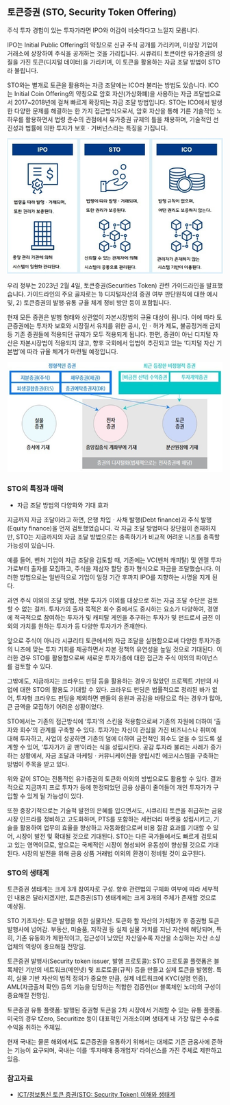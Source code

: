 ## 토큰증권 (STO, Security Token Offering)

주식 투자 경험이 있는 투자가라면 IPO와 어감이 비슷하다고 느낄지 모릅니다.

IPO는 Initial Public Offering의 약칭으로 신규 주식 공개를 가리키며, 미상장 기업이 거래소에 상장하여 주식을 공개하는 것을 가리킵니다. 시큐리티 토큰이란 유가증권의 성질을 가진 토큰(디지털 데이터)을 가리키며, 이 토큰을 활용하는 자금 조달 방법이 STO라 불립니다.

STO와는 별개로 토큰을 활용하는 자금 조달에는 ICO라 불리는 방법도 있습니다. ICO는 Initial Coin Offering의 약칭으로 암호 자산(가상화폐)을 사용하는 자금 조달법으로서 2017~2018년에 걸쳐 빠르게 확장되는 자금 조달 방법입니다. STO는 ICO에서 발생한 다양한 문제를 해결하는 한 가지 접근방식으로서, 암호 자산을 통해 기른 기술적인 노하우를 활용하면서 법령 준수의 관점에서 유가증권 규제의 틀을 채용하며, 기술적인 선진성과 법률에 의한 투자가 보호ㆍ거버넌스라는 특징을 가집니다.

![](./sto.jpg)

우리 정부는 2023년 2월 4일, 토큰증권(Securities Token) 관련 가이드라인을 발표했습니다. 가이드라인의 주요 골자로는 1) 디지털자산의 증권 여부 판단원칙에 대한 예시 및, 2) 토큰증권의 발행∙유통 규율 체계 정비 방안 등이 포함됩니다.

현재 모든 증권은 발행 형태와 상관없이 자본시장법의 규율 대상이 됩니다. 이에 따라 토큰증권에는 투자자 보호와 시장질서 유지를 위한 공시, 인ㆍ허가 제도, 불공정거래 금지 등 기존 증권들에 적용되던 규제가 모두 적용되게 됩니다. 한편, 증권이 아닌 디지털 자산은 자본시장법이 적용되지 않고, 향후 국회에서 입법이 추진되고 있는 ‘디지털 자산 기본법’에 따라 규율 체계가 마련될 예정입니다.

![](./sto1.jpg)

### STO의 특징과 매력

- 자금 조달 방법의 다양화와 기대 효과

지금까지 자금 조달이라고 하면, 은행 차입ㆍ사채 발행(Debt finance)과 주식 발행(Equity finance)을 먼저 검토했었습니다. 각 자금 조달 방법마다 장단점이 존재하지만, STO는 지금까지의 자금 조달 방법으로는 충족하기가 비교적 어려운 니즈를 충족할 가능성이 있습니다.

예를 들어, 벤처 기업이 자금 조달을 검토할 때, 기존에는 VC(벤처 캐피탈) 및 엔젤 투자가로부터 출자를 모집하고, 주식을 제삼자 할당 증자 형식으로 자금을 조달했습니다. 이러한 방법으로는 일반적으로 기업이 일정 기간 후까지 IPO를 지향하는 사명을 지게 된다.

과연 주식 이외의 조달 방법, 전문 투자가 이외를 대상으로 하는 자금 조달 수단은 검토할 수 없는 걸까. 투자가의 출자 목적은 회수 중에서도 중시하는 요소가 다양하여, 경영에 적극적으로 참여하는 투자가 및 캐피탈 게인을 추구하는 투자가 및 펀드로서 금전 이외의 가치를 원하는 투자가 등 다양한 투자가가 존재한다.

앞으로 주식이 아니라 시큐리티 토큰에서의 자금 조달을 실현함으로써 다양한 투자가층의 니즈에 맞는 투자 기회를 제공하면서 자본 정책의 유연성을 높일 것으로 기대된다. 이러한 경우 STO를 활용함으로써 새로운 투자가층에 대한 접근과 주식 이외의 파이넌스를 검토할 수 있다.

그밖에도, 지금까지는 크라우드 펀딩 등을 활용하는 경우가 많았던 프로젝트 기반의 사업에 대한 STO의 활용도 기대할 수 있다. 크라우드 펀딩은 법률적으로 정리된 바가 없어, 투자형 크라우드 펀딩을 제외하면 팬들의 응원과 공감을 바탕으로 하는 경우가 많아, 큰 금액을 모집하기 어려운 상황이었다.

STO에서는 기존의 접근방식에 ‘투자’의 스킨을 적용함으로써 기존의 자원에 더하여 ‘출자와 회수’의 관계를 구축할 수 있다. 투자가는 자신이 관심을 가진 비즈니스나 취미에 대해 투자하고, 사업이 성공하면 기존의 덤에 더하여 금전적인 회수도 얻을 수 있도록 설계할 수 있어, ‘투자가가 곧 팬’이라는 식을 성립시킨다. 공감 투자라 불리는 사례가 증가하는 상황에서, 자금 조달과 마케팅ㆍ커뮤니케이션을 양립시킨 에코시스템을 구축하는 방법이 주목을 받고 있다.

위와 같이 STO는 전통적인 유가증권의 토큰화 이외의 방법으로도 활용할 수 있다. 결과적으로 지금까지 프로 투자가 등에 한정되었던 금융 상품이 줄어들어 개인 투자가가 구입할 수 있게 될 가능성이 있다.

또한 중장기적으로는 기술적 발전의 은혜를 입으면서도, 시큐리티 토큰을 취급하는 금융 시장 인프라를 정비하고 고도화하며, PTS를 포함하는 세컨더리 마켓을 성립시키고, 기술을 활용하여 업무의 효율을 향상하고 자동화함으로써 비용 절감 효과를 기대할 수 있어, 시장이 발전 및 확대될 것으로 기대된다. STO는 다른 국가들에서도 빠르게 검토되고 있는 영역이므로, 앞으로는 국제적인 시장이 형성되어 유동성이 향상될 것으로 기대된다. 시장의 발전을 위해 금융 상품 거래법 이외의 환경이 정비될 것이 요구된다.

### STO의 생태계

토큰증권 생태계는 크게 3개 참여자로 구성. 향후 관련법의 구체화 여부에 따라 세부적인 내용은 달라지겠지만, 토큰증권(ST) 생태계에는 크게 3개의 주체가 존재할 것으로 예상됨.

STO 기초자산: 토큰 발행을 위한 실물자산. 토큰화 할 자산의 가치평가 후 증권형 토큰 발행사에 넘어감. 부동산, 미술품, 저작권 등 실제 실물 가치를 지닌 자산에 해당되며, 특히, 기존 유동화가 제한적이고, 접근성이 낮았던 자산일수록 자산을 소싱하는 자산 소싱 업체의 역량이 중요해질 전망임.

토큰증권 발행사(Security token issuer, 발행 프로토콜): STO 프로토콜 플랫폼은 블록체인 기반의 네트워크(메인넷) 및 프로토콜(규칙) 등을 만들고 실제 토큰을 발행함. 특히, 실물 기반 자산의 법적 정의가 중요한 만큼, 실제 네트워크에 KYC(실명 인증), AML(자금출처 확인) 등의 기능을 담당하는 적합한 검증인(or 블록체인 노더)의 구성이 중요해질 전망임.

토큰증권 유통 플랫폼: 발행된 증권형 토큰을 2차 시장에서 거래할 수 있는 유통 플랫폼. 미국의 경우 tZero, Securitize 등이 대표적인 거래소이며 생태계 내 가장 많은 수수료 수익을 취하는 주체임.

현재 국내는 물론 해외에서도 토큰증권을 유통하기 위해서는 대체로 기존 금융사에 준하는 기능이 요구되며, 국내는 이를 ‘투자매매 중개업자’ 라이선스를 가진 주체로 제한하고 있음.

### 참고자료

- [ICT/정보통신 토큰 증권(STO: Security Token) 이해와 생태계](https://www.irsglobal.com/bbs/rwdboard/17641)
